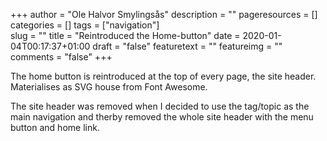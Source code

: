 +++
author = "Ole Halvor Smylingsås"
description = ""
pageresources = []
categories = []
tags = ["navigation"]     
slug = ""
title = "Reintroduced the Home-button"
date = 2020-01-04T00:17:37+01:00
draft = "false"
featuretext = ""
featureimg = ""
comments = "false"
+++

The home button is reintroduced at the top of every page, the site header. Materialises as SVG house from Font Awesome.

The site header was removed when I decided to use the tag/topic as the main navigation and therby removed the whole site header with the menu button and home link.